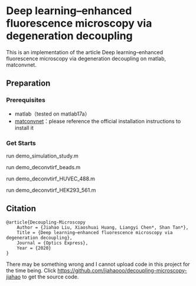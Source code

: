 # Deep learning–enhanced fluorescence microscopy via degeneration decoupling

This is an implementation of the article Deep learning–enhanced fluorescence microscopy via degeneration decoupling on matlab, matconvnet. 

## Preparation

### Prerequisites

- matlab（tested on matlab17a）
- [matconvnet](http://www.vlfeat.org/matconvnet/)：please reference the official installation instructions to install it

### Get Starts

run demo_simulation_study.m

run demo_deconvtirf_beads.m

run demo_deconvtirf_HUVEC_488.m

run demo_deconvtirf_HEK293_561.m


## Citation

```
@article{Decoupling-Microscopy
    Author = {Jiahao Liu, Xiaoshuai Huang, Liangyi Chen*, Shan Tan*},
    Title = {Deep learning–enhanced fluorescence microscopy via degeneration decoupling},
    Journal = {Optics Express},
    Year = {2020}
} 
```

There may be something wrong and I cannot upload code in this project for the time being. Click https://github.com/jiahaooo/decoupling-microscopy-jiahao to get the source code. 
